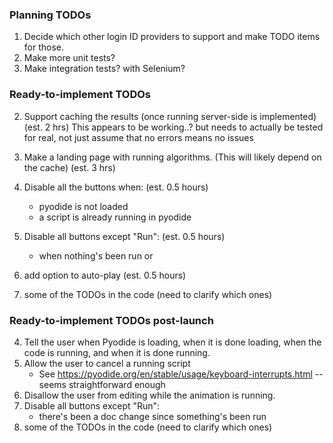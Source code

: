 ### Planning TODOs
1. Decide which other login ID providers to support and make TODO items for those.
2. Make more unit tests?
3. Make integration tests?  with Selenium?

### Ready-to-implement TODOs

2. Support caching the results (once running server-side is implemented) (est. 2 hrs)
   This appears to be working..?  but needs to actually be tested for real, not just assume
   that no errors means no issues

3. Make a landing page with running algorithms.  (This will likely depend on the cache) (est. 3 hrs)
5. Disable all the buttons when: (est. 0.5 hours)
   * pyodide is not loaded
   * a script is already running in pyodide
6. Disable all buttons except "Run": (est. 0.5 hours)
   * when nothing's been run or
7. add option to auto-play (est. 0.5 hours)
8. some of the TODOs in the code (need to clarify which ones)

### Ready-to-implement TODOs post-launch
4. Tell the user when Pyodide is loading, when it is done loading, when the code is running, and when it is done running.
7. Allow the user to cancel a running script
   * See https://pyodide.org/en/stable/usage/keyboard-interrupts.html -- seems straightforward enough
6. Disallow the user from editing while the animation is running.
6. Disable all buttons except "Run":
   * there's been a doc change since something's been run
8. some of the TODOs in the code (need to clarify which ones)
